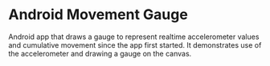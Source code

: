 # Android Movement Gauge
Android app that draws a gauge to represent realtime accelerometer values and cumulative movement since the app first started. It demonstrates use of the accelerometer and drawing a gauge on the canvas.
